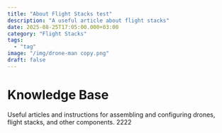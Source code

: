 ```yaml
---
title: "About Flight Stacks test"
description: "A useful article about flight stacks"
date: 2025-08-25T17:05:00.000+03:00
category: "Flight Stacks"
tags:
  - "tag"
image: "/img/drone-man copy.png"
draft: false
---
```


# Knowledge Base

Useful articles and instructions for assembling and configuring drones, flight stacks, and other components. 2222
